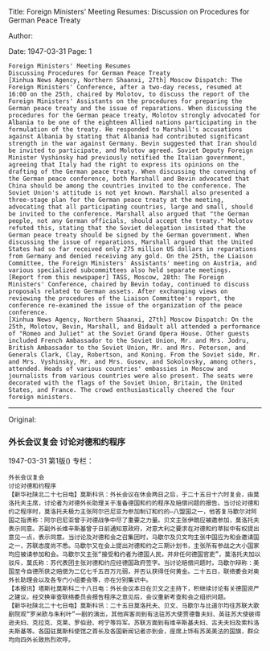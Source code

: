 Title: Foreign Ministers' Meeting Resumes: Discussion on Procedures for German Peace Treaty

Author:

Date: 1947-03-31
Page: 1

    Foreign Ministers' Meeting Resumes
    Discussing Procedures for German Peace Treaty
    [Xinhua News Agency, Northern Shaanxi, 27th] Moscow Dispatch: The Foreign Ministers' Conference, after a two-day recess, resumed at 16:00 on the 25th, chaired by Molotov, to discuss the report of the Foreign Ministers' Assistants on the procedures for preparing the German peace treaty and the issue of reparations. When discussing the procedures for the German peace treaty, Molotov strongly advocated for Albania to be one of the eighteen Allied nations participating in the formulation of the treaty. He responded to Marshall's accusations against Albania by stating that Albania had contributed significant strength in the war against Germany. Bevin suggested that Iran should be invited to participate, and Molotov agreed. Soviet Deputy Foreign Minister Vyshinsky had previously notified the Italian government, agreeing that Italy had the right to express its opinions on the drafting of the German peace treaty. When discussing the convening of the German peace conference, both Marshall and Bevin advocated that China should be among the countries invited to the conference. The Soviet Union's attitude is not yet known. Marshall also presented a three-stage plan for the German peace treaty at the meeting, advocating that all participating countries, large and small, should be invited to the conference. Marshall also argued that "the German people, not any German officials, should accept the treaty." Molotov refuted this, stating that the Soviet delegation insisted that the German peace treaty should be signed by the German government. When discussing the issue of reparations, Marshall argued that the United States had so far received only 275 million US dollars in reparations from Germany and denied receiving any gold. On the 25th, the Liaison Committee, the Foreign Ministers' Assistants' meeting on Austria, and various specialized subcommittees also held separate meetings.
    [Report from this newspaper] TASS, Moscow, 28th: The Foreign Ministers' Conference, chaired by Bevin today, continued to discuss proposals related to German assets. After exchanging views on reviewing the procedures of the Liaison Committee's report, the conference re-examined the issue of the organization of the peace conference.
    [Xinhua News Agency, Northern Shaanxi, 27th] Moscow Dispatch: On the 25th, Molotov, Bevin, Marshall, and Bidault all attended a performance of "Romeo and Juliet" at the Soviet Grand Opera House. Other guests included French Ambassador to the Soviet Union, Mr. and Mrs. Jodru, British Ambassador to the Soviet Union, Mr. and Mrs. Peterson, and Generals Clark, Clay, Robertson, and Koning. From the Soviet side, Mr. and Mrs. Vyshinsky, Mr. and Mrs. Gusev, and Sokolovsky, among others, attended. Heads of various countries' embassies in Moscow and journalists from various countries were also present. The seats were decorated with the flags of the Soviet Union, Britain, the United States, and France. The crowd enthusiastically cheered the four foreign ministers.



<hr /> 

Original: 


### 外长会议复会  讨论对德和约程序

1947-03-31
第1版()
专栏：

    外长会议复会
    讨论对德和约程序
    【新华社陕北二十七日电】莫斯科讯：外长会议在休会两日之后，于二十五日十六时复会，由莫洛托夫主席，讨论者为对德外长助理关于准备德国和约的程序及赔偿问题的报告。当讨论对德和约之程序时，莫洛托夫极力主张阿尔巴尼亚为参加制订和约的—八盟国之一，他答复马歇尔对阿国之指责称：阿尔巴尼亚曾于对德战争中尽了重要之力量。贝文主张伊朗应被邀参加，莫洛托夫表示同意。苏副外长维辛斯基曾于日前通知意政府，对意大利之要求在对德和约草拟中有权提出意见一点，表示同意。当讨论及对德和会之召集团时，马歇尔及贝文均主张中国应为和会邀请国之一，苏联态度尚不悉。马歇尔又在会上提出对德和约之三期计划书，主张所有参战之大小国家均应被请参加和会。马歇尔又主张“接受和约者为德国人民，并非任何德国官吏”，莫洛托夫加以驳斥，莫氏称：苏代表团主张对德和约应经德国政府签字。当讨论赔偿问题时，马歇尔辩称：美国至今自德所获之赔偿为二亿七千五百万元弱，并否认获得任何黄金。二十五日，联络委会对奥外长助理会以及各专门小组委会等，亦在分别集识中。
    【本报讯】塔斯社莫斯科二十八日电：外长会议本日在贝文之主持下，积继续讨论有关德国资产之建议。经交换审查联络委员会报告程序之意见后，会议重新考查和会之组织问题。
    【新华社陕北二十七日电】莫斯科讯：二十五日莫洛托夫、贝文、马歇尔与比道尔均往苏联大歌剧院观“罗米欧与朱利叶”一剧的演出，其他宾客尚到有法驻苏大使贾德鲁夫妇、英驻苏大使彼得逊夫妇、克拉克、克莱、罗伯逊、柯宁等将军。苏联方面到有维辛斯基夫妇、古夫夫妇及索科洛夫斯基等。各国驻莫斯科使馆之首长及各国新闻记者亦到会，座席上饰有苏英美法的国旗，群众均向四外长致热烈欢呼。
